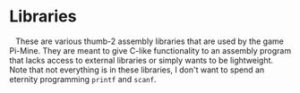 # Libraries
&ensp; These are various thumb-2 assembly libraries that are used by the game Pi-Mine. They are meant to give C-like functionality to an assembly program that lacks access to external libraries or simply wants to be lightweight. Note that not everything is in these libraries, I don't want to spend an eternity programming <code>printf</code> and <code>scanf</code>.